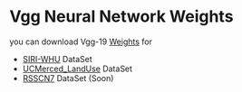 # Vgg Neural Network Weights
you can download Vgg-19 [Weights](https://drive.google.com/open?id=1p7toF52Me2GNymgxVkwnHEL1cXFIRI1r) for  
 - [SIRI-WHU](https://drive.google.com/open?id=1p7toF52Me2GNymgxVkwnHEL1cXFIRI1r) DataSet
 - [UCMerced_LandUse](https://drive.google.com/open?id=11600fkl6h0UcSPi5NJlff52dirgtqtfI) DataSet
 - [RSSCN7]() DataSet (Soon)
